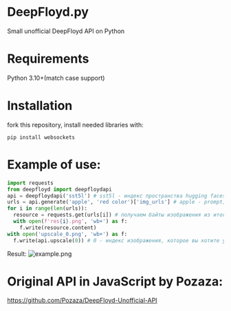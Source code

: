 # DeepFloyd.py
Small unofficial DeepFloyd API on Python

# Requirements
Python 3.10+(match case support)

# Installation
fork this repository, install needed libraries with:
```
pip install websockets
```

# Example of use:
```py
import requests
from deepfloyd import deepfloydapi
api = deepfloydapi('sst5l') # sst5l - индекс пространства hugging faces
urls = api.generate('apple', 'red color')['img_urls'] # apple - prompt, red color - negative prompt(необязателен)
for i in range(len(urls)):
  resource = requests.get(urls[i]) # получаем байты изображения из итогового url
  with open(f'res{i}.png', 'wb+') as f:
    f.write(resource.content)
with open('upscale_0.png', 'wb+') as f:
  f.write(api.upscale(0)) # 0 - индекс изображения, которое вы хотите увеличить
```
Result:
![example.png](https://i.imgur.com/yyV3u9s.png)

# Original API in JavaScript by Pozaza:
https://github.com/Pozaza/DeepFloyd-Unofficial-API
